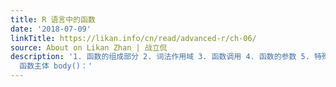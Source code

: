```yaml
---
title: R 语言中的函数
date: '2018-07-09'
linkTitle: https://likan.info/cn/read/advanced-r/ch-06/
source: About on Likan Zhan | 战立侃
description: '1. 函数的组成部分 2. 词法作用域 3. 函数调用 4. 函数的参数 5. 特殊调用 6. 返回值 1. 函数的组成部分 R语言中，所有函数都包含三个成分:
  函数主体 body()：'
---
```

